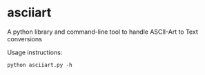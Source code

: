 asciiart
========

A python library and command-line tool to handle ASCII-Art to Text conversions

Usage instructions:

	python asciiart.py -h

